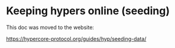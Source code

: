 # Keeping hypers online (seeding)

This doc was moved to the website:

https://hypercore-protocol.org/guides/hyp/seeding-data/
